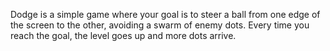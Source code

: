 Dodge is a simple game where your goal is to steer a ball from one edge of the screen to the other, avoiding a swarm of enemy dots. Every time you reach the goal, the level goes up and more dots arrive.